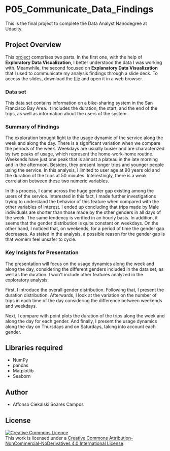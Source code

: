 # P05_Communicate_Data_Findings
This is the final project to complete the Data Analyst Nanodegree at Udacity.

## Project Overview
This [project](Part_1_Exploratory_Dataviz.ipynb) comprises two parts. In the first one, 
with the help of **Exploratory Data Visualization**, I better understood the data I was
working with. Meanwhile, the second focused on **Explanatory Data Visualization** that 
I used to communicate my analysis findings through a slide deck. To access the slides, 
download the [file](Part_2_Explanatory_Dataviz.slides.html) and open it in a web browser.

### Data set

This data set contains information on a bike-sharing system in the San Francisco Bay Area. 
It includes the duration, the start, and the end of the trips, as well as information 
about the users of the system.


### Summary of Findings
The exploration brought light to the usage dynamic of the service along the week 
and along the day. There is a significant variation when we compare the periods of the week. 
Weekdays are usually busier and are characterized by two peaks of usage, which represent the 
home-work-home routine. Weekends have just one peak that is almost a plateau in the late 
morning and in the afternoon. Besides, they present longer trips and younger people using 
the service. In this analysis, I limited to user age at 90 years old and the duration of 
the trips at 50 minutes. Interestingly, there is a weak correlation between these two 
numeric variables. 

In this process, I came across the huge gender gap existing among the users of the service. 
Interested in this fact, I made further investigations trying to understand the behavior 
of this feature when compared with the other variables of interest. I ended up concluding that
trips made by Male individuals are shorter than those made by the other genders in all days 
of the week. The same tendency is verified in an hourly basis. In addition, it seems that the 
gender distribution is quite constant on weekdays. On the other hand, I noticed that, on weekends, 
for a period of time the gender gap decreases. As stated in the analysis, a possible reason 
for the gender gap is that womem feel unsafer to cycle.


### Key Insights for Presentation
The presentation will focus on the usage dynamics along the week and along the day, considering 
the different genders included in the data set, as well as the duration. I won't include other 
features analyzed in the exploratory analysis. 

First, I introduce the overall gender distribution. Following that, I present the duration distribution. 
Afterwards, I look at the variation on the number of trips in each time of the day considering the 
difference between weekends and weekdays.

Next, I compare with point plots the duration of the trips along the week and along the day 
for each gender. And finally, I present the usage dynamics along the day on Thursdays and
on Saturdays, taking into account each gender.

## Libraries required
* NumPy
* pandas
* Matplotlib
* Seaborn

## Author
* Affonso Ciekalski Soares Campos

## License
<a rel="license" href="http://creativecommons.org/licenses/by-nc-nd/4.0/"><img alt="Creative Commons Licence" style="border-width:0" src="https://i.creativecommons.org/l/by-nc-nd/4.0/88x31.png" /></a><br />This work is licensed under a <a rel="license" href="http://creativecommons.org/licenses/by-nc-nd/4.0/">Creative Commons Attribution-NonCommercial-NoDerivatives 4.0 International License</a>.
 
